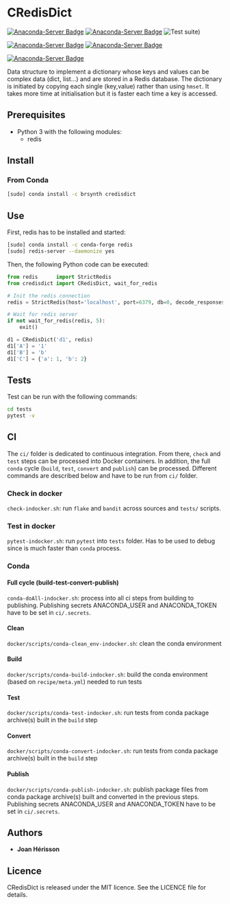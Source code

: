 # CRedisDict

[![Anaconda-Server Badge](https://anaconda.org/brsynth/credisdict/badges/version.svg)](https://anaconda.org/brsynth/credisdict)
[![Anaconda-Server Badge](https://anaconda.org/brsynth/credisdict/badges/latest_release_date.svg)](https://anaconda.org/brsynth/credisdict)
![Test suite)](https://github.com/brsynth/credisdict/workflows/Test%20suite/badge.svg)

[![Anaconda-Server Badge](https://anaconda.org/brsynth/credisdict/badges/installer/conda.svg)](https://conda.anaconda.org/brsynth)
[![Anaconda-Server Badge](https://anaconda.org/brsynth/credisdict/badges/platforms.svg)](https://anaconda.org/brsynth/credisdict)

[![Anaconda-Server Badge](https://anaconda.org/brsynth/credisdict/badges/license.svg)](https://anaconda.org/brsynth/credisdict)

Data structure to implement a dictionary whose keys and values can be complex data (dict, list...) and are stored in a Redis database. The dictionary is initiated by copying each single (key,value) rather than using `hmset`. It takes more time at initialisation but it is faster each time a key is accessed.

## Prerequisites
* Python 3 with the following modules:
    * redis

## Install
### From Conda
```sh
[sudo] conda install -c brsynth credisdict
```

## Use
First, redis has to be installed and started:
```sh
[sudo] conda install -c conda-forge redis
[sudo] redis-server --daemonize yes
```

Then, the following Python code can be executed:
```python
from redis      import StrictRedis
from credisdict import CRedisDict, wait_for_redis

# Init the redis connection
redis = StrictRedis(host='localhost', port=6379, db=0, decode_responses=True)

# Wait for redis server
if not wait_for_redis(redis, 5):
    exit()

d1 = CRedisDict('d1', redis)
d1['A'] = '1'
d1['B'] = 'b'
d1['C'] = {'a': 1, 'b': 2}
```
## Tests
Test can be run with the following commands:
```bash
cd tests
pytest -v
```

## CI
The `ci/` folder is dedicated to continuous integration. From there, `check` and `test` steps can be processed into Docker containers. In addition, the full `conda` cycle (`build`, `test`, `convert` and `publish`) can be processed. Different commands are described below and have to be run from  `ci/` folder.
### Check in docker
`check-indocker.sh`: run `flake` and `bandit` across sources and `tests/` scripts.
### Test in docker
`pytest-indocker.sh`: run `pytest` into `tests` folder. Has to be used to debug since is much faster than `conda` process.
### Conda
#### Full cycle (build-test-convert-publish)
`conda-doAll-indocker.sh`: process into all ci steps from building to publishing. Publishing secrets ANACONDA_USER and ANACONDA_TOKEN have to be set in `ci/.secrets`.
#### Clean
`docker/scripts/conda-clean_env-indocker.sh`: clean the conda environment
#### Build
`docker/scripts/conda-build-indocker.sh`: build the conda environment (based on `recipe/meta.yml`) needed to run tests
#### Test
`docker/scripts/conda-test-indocker.sh`: run tests from conda package archive(s) built in the `build` step
#### Convert
`docker/scripts/conda-convert-indocker.sh`: run tests from conda package archive(s) built in the `build` step
#### Publish
`docker/scripts/conda-publish-indocker.sh`: publish package files from conda package archive(s) built and converted in the previous steps. Publishing secrets ANACONDA_USER and ANACONDA_TOKEN have to be set in `ci/.secrets`.


## Authors

* **Joan Hérisson**


## Licence
CRedisDict is released under the MIT licence. See the LICENCE file for details.
